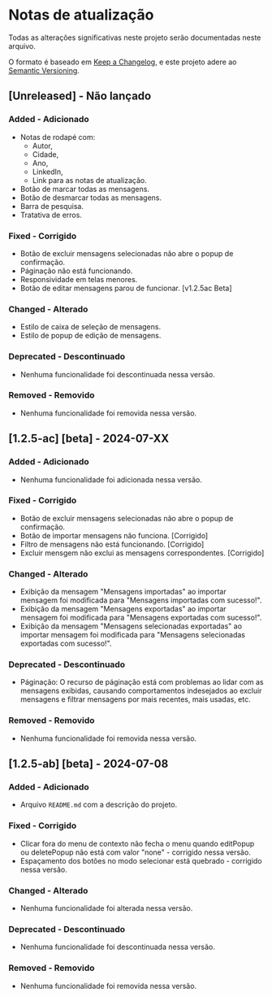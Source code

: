 # Notas de atualização

Todas as alterações significativas neste projeto serão documentadas neste arquivo.

O formato é baseado em [Keep a Changelog](https://keepachangelog.com/en/1.1.0/),
e este projeto adere ao [Semantic Versioning](https://semver.org/spec/v2.0.0.html).


## [Unreleased] - Não lançado

### Added - Adicionado

- Notas de rodapé com:
  - Autor,
  - Cidade,
  - Ano,
  - LinkedIn,
  - Link para as notas de atualização.
- Botão de marcar todas as mensagens.
- Botão de desmarcar todas as mensagens.
- Barra de pesquisa.
- Tratativa de erros.

### Fixed - Corrigido

- Botão de excluir mensagens selecionadas não abre o popup de confirmação.
- Páginação não está funcionando.
- Responsividade em telas menores.
- Botão de editar mensagens parou de funcionar. [v1.2.5ac Beta]

### Changed - Alterado

- Estilo de caixa de seleção de mensagens.
- Estilo de popup de edição de mensagens.

### Deprecated - Descontinuado

- Nenhuma funcionalidade foi descontinuada nessa versão.

### Removed - Removido

- Nenhuma funcionalidade foi removida nessa versão.

## [1.2.5-ac] [beta] - 2024-07-XX

### Added - Adicionado

- Nenhuma funcionalidade foi adicionada nessa versão.

### Fixed - Corrigido

- Botão de excluir mensagens selecionadas não abre o popup de confirmação.
- Botão de importar mensagens não funciona. [Corrigido]
- Filtro de mensagens não está funcionando. [Corrigido]
- Excluir mensgem não exclui as mensagens correspondentes. [Corrigido]

### Changed - Alterado

- Exibição da mensagem "Mensagens importadas" ao importar mensagem foi modificada para "Mensagens importadas com sucesso!".
- Exibição da mensagem "Mensagens exportadas" ao importar mensagem foi modificada para "Mensagens exportadas com sucesso!".
- Exibição da mensagem "Mensagens selecionadas exportadas" ao importar mensagem foi modificada para "Mensagens selecionadas exportadas com sucesso!".

### Deprecated - Descontinuado

- Páginação: O recurso de páginação está com problemas ao lidar com as mensagens exibidas, causando comportamentos indesejados ao excluir mensagens e filtrar mensagens por mais recentes, mais usadas, etc.

### Removed - Removido

- Nenhuma funcionalidade foi removida nessa versão.

## [1.2.5-ab] [beta] - 2024-07-08

### Added - Adicionado

- Arquivo `README.md` com a descrição do projeto.

### Fixed - Corrigido

- Clicar fora do menu de contexto não fecha o menu quando editPopup ou deletePopup não está com valor "none" - corrigido nessa versão.
- Espaçamento dos botões no modo selecionar está quebrado - corrigido nessa versão.

### Changed - Alterado

- Nenhuma funcionalidade foi alterada nessa versão.

### Deprecated - Descontinuado

- Nenhuma funcionalidade foi descontinuada nessa versão.

### Removed - Removido

- Nenhuma funcionalidade foi removida nessa versão.
